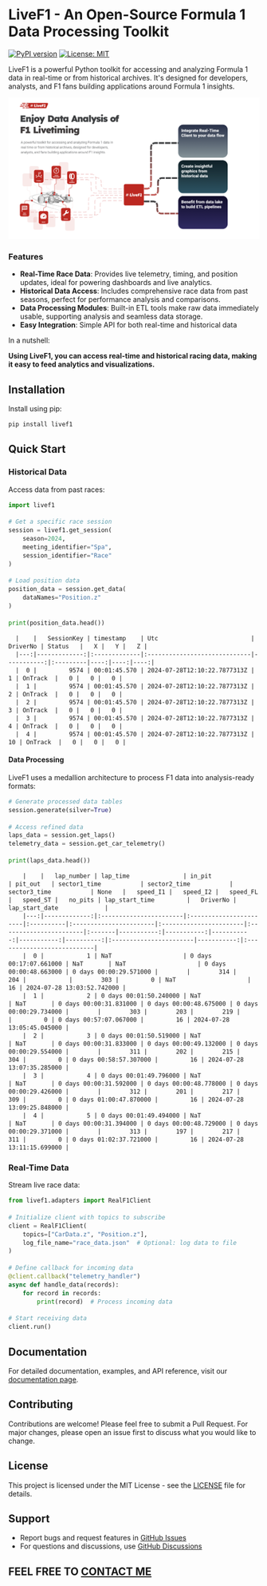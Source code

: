 # LiveF1 - An Open-Source Formula 1 Data Processing Toolkit

[![PyPI version](https://badge.fury.io/py/livef1.svg)](https://badge.fury.io/py/livef1)
[![License: MIT](https://img.shields.io/badge/License-MIT-yellow.svg)](https://opensource.org/licenses/MIT)

LiveF1 is a powerful Python toolkit for accessing and analyzing Formula 1 data in real-time or from historical archives. It's designed for developers, analysts, and F1 fans building applications around Formula 1 insights.

<p align="center">
  <img src="docs/source/_static/LiveF1 Overview 1.png" alt="LiveF1 Data Flow"/>
</p>

### Features
- **Real-Time Race Data**: Provides live telemetry, timing, and position updates, ideal for powering dashboards and live analytics.
- **Historical Data Access**: Includes comprehensive race data from past seasons, perfect for performance analysis and comparisons.
- **Data Processing Modules**: Built-in ETL tools make raw data immediately usable, supporting analysis and seamless data storage.
- **Easy Integration**: Simple API for both real-time and historical data

In a nutshell:

**Using LiveF1, you can access real-time and historical racing data, making it easy to feed analytics and visualizations.**

## Installation

Install using pip:

```bash
pip install livef1
```

## Quick Start

### Historical Data

Access data from past races:

```python
import livef1

# Get a specific race session
session = livef1.get_session(
    season=2024,
    meeting_identifier="Spa",
    session_identifier="Race"
)

# Load position data
position_data = session.get_data(
    dataNames="Position.z"
)

print(position_data.head())
```

```text
  |    |   SessionKey | timestamp    | Utc                          |   DriverNo | Status   |   X |   Y |   Z |
  |---:|-------------:|:-------------|:-----------------------------|-----------:|:---------|----:|----:|----:|
  |  0 |         9574 | 00:01:45.570 | 2024-07-28T12:10:22.7877313Z |          1 | OnTrack  |   0 |   0 |   0 |
  |  1 |         9574 | 00:01:45.570 | 2024-07-28T12:10:22.7877313Z |          2 | OnTrack  |   0 |   0 |   0 |
  |  2 |         9574 | 00:01:45.570 | 2024-07-28T12:10:22.7877313Z |          3 | OnTrack  |   0 |   0 |   0 |
  |  3 |         9574 | 00:01:45.570 | 2024-07-28T12:10:22.7877313Z |          4 | OnTrack  |   0 |   0 |   0 |
  |  4 |         9574 | 00:01:45.570 | 2024-07-28T12:10:22.7877313Z |         10 | OnTrack  |   0 |   0 |   0 |
```

#### Data Processing

LiveF1 uses a medallion architecture to process F1 data into analysis-ready formats:

```python
# Generate processed data tables
session.generate(silver=True)

# Access refined data
laps_data = session.get_laps()
telemetry_data = session.get_car_telemetry()

print(laps_data.head())
```

```text
    |    |   lap_number | lap_time               | in_pit                 | pit_out   | sector1_time           | sector2_time           | sector3_time           | None   |   speed_I1 |   speed_I2 |   speed_FL |   speed_ST |   no_pits | lap_start_time         |   DriverNo | lap_start_date             |
    |---:|-------------:|:-----------------------|:-----------------------|:----------|:-----------------------|:-----------------------|:-----------------------|:-------|-----------:|-----------:|-----------:|-----------:|----------:|:-----------------------|-----------:|:---------------------------|
    |  0 |            1 | NaT                    | 0 days 00:17:07.661000 | NaT       | NaT                    | 0 days 00:00:48.663000 | 0 days 00:00:29.571000 |        |        314 |        204 |            |        303 |         0 | NaT                    |         16 | 2024-07-28 13:03:52.742000 |
    |  1 |            2 | 0 days 00:01:50.240000 | NaT                    | NaT       | 0 days 00:00:31.831000 | 0 days 00:00:48.675000 | 0 days 00:00:29.734000 |        |        303 |        203 |        219 |            |         0 | 0 days 00:57:07.067000 |         16 | 2024-07-28 13:05:45.045000 |
    |  2 |            3 | 0 days 00:01:50.519000 | NaT                    | NaT       | 0 days 00:00:31.833000 | 0 days 00:00:49.132000 | 0 days 00:00:29.554000 |        |        311 |        202 |        215 |        304 |         0 | 0 days 00:58:57.307000 |         16 | 2024-07-28 13:07:35.285000 |
    |  3 |            4 | 0 days 00:01:49.796000 | NaT                    | NaT       | 0 days 00:00:31.592000 | 0 days 00:00:48.778000 | 0 days 00:00:29.426000 |        |        312 |        201 |        217 |        309 |         0 | 0 days 01:00:47.870000 |         16 | 2024-07-28 13:09:25.848000 |
    |  4 |            5 | 0 days 00:01:49.494000 | NaT                    | NaT       | 0 days 00:00:31.394000 | 0 days 00:00:48.729000 | 0 days 00:00:29.371000 |        |        313 |        197 |        217 |        311 |         0 | 0 days 01:02:37.721000 |         16 | 2024-07-28 13:11:15.699000 |
```

### Real-Time Data

Stream live race data:

```python
from livef1.adapters import RealF1Client

# Initialize client with topics to subscribe
client = RealF1Client(
    topics=["CarData.z", "Position.z"],
    log_file_name="race_data.json"  # Optional: log data to file
)

# Define callback for incoming data
@client.callback("telemetry_handler")
async def handle_data(records):
    for record in records:
        print(record)  # Process incoming data

# Start receiving data
client.run()
```

## Documentation

For detailed documentation, examples, and API reference, visit our [documentation page](https://livef1.readthedocs.io/).

## Contributing

Contributions are welcome! Please feel free to submit a Pull Request. For major changes, please open an issue first to discuss what you would like to change.

## License

This project is licensed under the MIT License - see the [LICENSE](LICENSE) file for details.

## Support

- Report bugs and request features in [GitHub Issues](https://github.com/GoktugOcal/LiveF1/issues)
- For questions and discussions, use [GitHub Discussions](https://github.com/GoktugOcal/LiveF1/discussions)

## FEEL FREE TO [CONTACT ME](https://www.goktugocal.com/contact.html)
